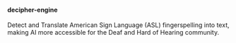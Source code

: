 #### **decipher-engine**

Detect and Translate American Sign Language (ASL) fingerspelling into text, making AI more accessible for the Deaf and Hard of Hearing community.
